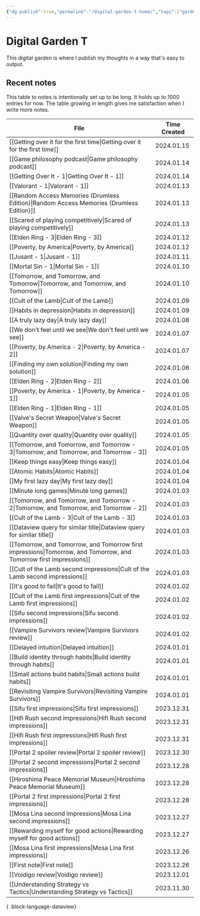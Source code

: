```yaml
---
{"dg-publish":true,"permalink":"/digital-garden-t-home/","tags":["gardenEntry"],"created":"2023-12-26T20:57:28.391+09:00","updated":"2024-01-03T21:44:40.716+09:00"}
---
```


# Digital Garden T

This digital garden is where I publish my thoughts in a way that's easy to output.

## Recent notes

This table to notes is intentionally set up to be long. It holds up to 1000 entries for now. The table growing in length gives me satisfaction when I write more notes.

| File                                                                                                                  | Time Created |
| --------------------------------------------------------------------------------------------------------------------- | ------------ |
| [[Getting over it for the first time\|Getting over it for the first time]]                                         | 2024.01.15   |
| [[Game philosophy podcast\|Game philosophy podcast]]                                                               | 2024.01.14   |
| [[Getting Over It - 1\|Getting Over It - 1]]                                                                       | 2024.01.14   |
| [[Valorant - 1\|Valorant - 1]]                                                                                     | 2024.01.13   |
| [[Random Access Memories (Drumless Edition)\|Random Access Memories (Drumless Edition)]]                           | 2024.01.13   |
| [[Scared of playing competitively\|Scared of playing competitively]]                                               | 2024.01.13   |
| [[Elden Ring - 3\|Elden Ring - 3]]                                                                                 | 2024.01.12   |
| [[Poverty, by America\|Poverty, by America]]                                                                       | 2024.01.12   |
| [[Jusant - 1\|Jusant - 1]]                                                                                         | 2024.01.11   |
| [[Mortal Sin - 1\|Mortal Sin - 1]]                                                                                 | 2024.01.10   |
| [[Tomorrow, and Tomorrow, and Tomorrow\|Tomorrow, and Tomorrow, and Tomorrow]]                                     | 2024.01.10   |
| [[Cult of the Lamb\|Cult of the Lamb]]                                                                             | 2024.01.09   |
| [[Habits in depression\|Habits in depression]]                                                                     | 2024.01.09   |
| [[A truly lazy day\|A truly lazy day]]                                                                             | 2024.01.08   |
| [[We don't feel until we see\|We don't feel until we see]]                                                         | 2024.01.07   |
| [[Poverty, by America - 2\|Poverty, by America - 2]]                                                               | 2024.01.07   |
| [[Finding my own solution\|Finding my own solution]]                                                               | 2024.01.06   |
| [[Elden Ring - 2\|Elden Ring - 2]]                                                                                 | 2024.01.06   |
| [[Poverty, by America - 1\|Poverty, by America - 1]]                                                               | 2024.01.05   |
| [[Elden Ring - 1\|Elden Ring - 1]]                                                                                 | 2024.01.05   |
| [[Valve's Secret Weapon\|Valve's Secret Weapon]]                                                                   | 2024.01.05   |
| [[Quantity over quality\|Quantity over quality]]                                                                   | 2024.01.05   |
| [[Tomorrow, and Tomorrow, and Tomorrow - 3\|Tomorrow, and Tomorrow, and Tomorrow - 3]]                             | 2024.01.05   |
| [[Keep things easy\|Keep things easy]]                                                                             | 2024.01.04   |
| [[Atomic Habits\|Atomic Habits]]                                                                                   | 2024.01.04   |
| [[My first lazy day\|My first lazy day]]                                                                           | 2024.01.04   |
| [[Minute long games\|Minute long games]]                                                                           | 2024.01.03   |
| [[Tomorrow, and Tomorrow, and Tomorrow - 2\|Tomorrow, and Tomorrow, and Tomorrow - 2]]                             | 2024.01.03   |
| [[Cult of the Lamb - 3\|Cult of the Lamb - 3]]                                                                     | 2024.01.03   |
| [[Dataview query for similar title\|Dataview query for similar title]]                                             | 2024.01.03   |
| [[Tomorrow, and Tomorrow, and Tomorrow first impressions\|Tomorrow, and Tomorrow, and Tomorrow first impressions]] | 2024.01.03   |
| [[Cult of the Lamb second impressions\|Cult of the Lamb second impressions]]                                       | 2024.01.03   |
| [[It's good to fail\|It's good to fail]]                                                                           | 2024.01.02   |
| [[Cult of the Lamb first impressions\|Cult of the Lamb first impressions]]                                         | 2024.01.02   |
| [[Sifu second impressions\|Sifu second impressions]]                                                               | 2024.01.02   |
| [[Vampire Survivors review\|Vampire Survivors review]]                                                             | 2024.01.02   |
| [[Delayed intuition\|Delayed intuition]]                                                                           | 2024.01.01   |
| [[Build identity through habits\|Build identity through habits]]                                                   | 2024.01.01   |
| [[Small actions build habits\|Small actions build habits]]                                                         | 2024.01.01   |
| [[Revisiting Vampire Survivors\|Revisiting Vampire Survivors]]                                                     | 2024.01.01   |
| [[Sifu first impressions\|Sifu first impressions]]                                                                 | 2023.12.31   |
| [[Hifi Rush second impressions\|Hifi Rush second impressions]]                                                     | 2023.12.31   |
| [[Hifi Rush first impressions\|Hifi Rush first impressions]]                                                       | 2023.12.31   |
| [[Portal 2 spoiler review\|Portal 2 spoiler review]]                                                               | 2023.12.30   |
| [[Portal 2 second impressions\|Portal 2 second impressions]]                                                       | 2023.12.28   |
| [[Hiroshima Peace Memorial Museum\|Hiroshima Peace Memorial Museum]]                                               | 2023.12.28   |
| [[Portal 2 first impressions\|Portal 2 first impressions]]                                                         | 2023.12.28   |
| [[Mosa Lina second impressions\|Mosa Lina second impressions]]                                                     | 2023.12.27   |
| [[Rewarding myself for good actions\|Rewarding myself for good actions]]                                           | 2023.12.27   |
| [[Mosa Lina first impressions\|Mosa Lina first impressions]]                                                       | 2023.12.26   |
| [[First note\|First note]]                                                                                         | 2023.12.26   |
| [[Voidigo review\|Voidigo review]]                                                                                 | 2023.12.01   |
| [[Understanding Strategy vs Tactics\|Understanding Strategy vs Tactics]]                                           | 2023.11.30   |

{ .block-language-dataview}
